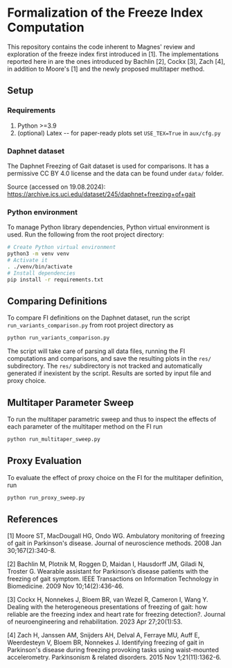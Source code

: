 # Formalization of the Freeze Index Computation

This repository contains the code inherent to Magnes' review and exploration of the freeze index first introduced
in [1]. The implementations reported here in are the ones introduced by Bachlin [2], Cockx [3], Zach [4], in addition
to Moore's [1] and the newly proposed multitaper method.

## Setup

### Requirements
1. Python >=3.9
2. (optional) Latex -- for paper-ready plots set `USE_TEX=True` in `aux/cfg.py`

### Daphnet dataset
The Daphnet Freezing of Gait dataset is used for comparisons. It has a permissive CC BY 4.0 license and the data can be found under `data/` folder.

Source (accessed on 19.08.2024): https://archive.ics.uci.edu/dataset/245/daphnet+freezing+of+gait

### Python environment
To manage Python library dependencies, Python virtual environment is used. Run the following from the root project directory:
```sh
# Create Python virtual environment
python3 -m venv venv
# Activate it
. ./venv/bin/activate
# Install dependencies
pip install -r requirements.txt
```

## Comparing Definitions
To compare FI definitions on the Daphnet dataset, run the script `run_variants_comparison.py` from root project directory as
```bash
python run_variants_comparison.py
```
The script will take care of parsing all data files, running the FI computations and comparisons, and save the
resulting plots in the `res/` subdirectory. The `res/` subdirectory is not tracked and automatically generated
if inexistent by the script. Results are sorted by input file and proxy choice.

## Multitaper Parameter Sweep
To run the multitaper parametric sweep and thus to inspect the effects of each parameter of the multitaper method
on the FI run
```bash
python run_multitaper_sweep.py
```

## Proxy Evaluation
To evaluate the effect of proxy choice on the FI for the multitaper definition, run
```bash
python run_proxy_sweep.py
```

## References
[1] Moore ST, MacDougall HG, Ondo WG. Ambulatory monitoring of freezing of gait in Parkinson's disease. Journal of neuroscience methods. 2008 Jan 30;167(2):340-8.

[2] Bachlin M, Plotnik M, Roggen D, Maidan I, Hausdorff JM, Giladi N, Troster G. Wearable assistant for Parkinson’s disease patients with the freezing of gait symptom. IEEE Transactions on Information Technology in Biomedicine. 2009 Nov 10;14(2):436-46.

[3] Cockx H, Nonnekes J, Bloem BR, van Wezel R, Cameron I, Wang Y. Dealing with the heterogeneous presentations of freezing of gait: how reliable are the freezing index and heart rate for freezing detection?. Journal of neuroengineering and rehabilitation. 2023 Apr 27;20(1):53.

[4] Zach H, Janssen AM, Snijders AH, Delval A, Ferraye MU, Auff E, Weerdesteyn V, Bloem BR, Nonnekes J. Identifying freezing of gait in Parkinson's disease during freezing provoking tasks using waist-mounted accelerometry. Parkinsonism & related disorders. 2015 Nov 1;21(11):1362-6.